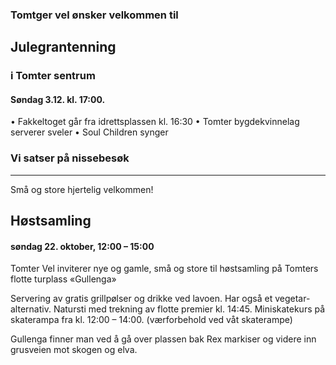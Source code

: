### Tomtger vel ønsker velkommen til 
## Julegrantenning
### i Tomter sentrum
#### Søndag 3.12. kl. 17:00.

• Fakkeltoget går fra idrettsplassen kl. 16:30
• Tomter bygdekvinnelag serverer sveler
• Soul Children synger
### Vi satser på nissebesøk

----------------
Små og store hjertelig velkommen!
## Høstsamling
#### søndag 22. oktober, 12:00 – 15:00
Tomter Vel inviterer nye og gamle, små og store til  høstsamling på Tomters flotte turplass «Gullenga»

Servering av gratis grillpølser og drikke ved lavoen. Har også et vegetar-alternativ.
Natursti med trekning av flotte premier kl. 14:45.
Miniskatekurs på skaterampa fra kl. 12:00 – 14:00. (værforbehold ved våt skaterampe)

Gullenga finner man ved å gå over plassen bak Rex markiser og videre inn grusveien mot skogen og elva.
